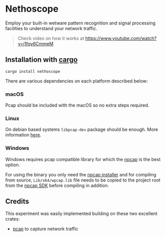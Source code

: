 # Nethoscope

Employ your built-in wetware pattern recognition and signal processing facilities to understand your network traffic.

> Check video on how it works at https://www.youtube.com/watch?v=j1fqy6CmmeM

## Installation with [cargo](https://rustup.rs/)

    cargo install nethoscope

There are various dependencies on each platform described below:

### macOS

Pcap should be included with the macOS so no extra steps required.

### Linux

On debian based systems `libpcap-dev` package should be enough. More information [here](https://github.com/ebfull/pcap#linux).

### Windows

Windows requires pcap compatible library for which the [npcap](https://nmap.org/npcap/) is the best option. 

For using the binary you only need the [npcap installer](https://nmap.org/npcap/dist/npcap-1.10.exe) and for compiling from source, `Lib/x64/wpcap.lib` file needs to be copied to the project root from the [npcap SDK](https://nmap.org/npcap/dist/npcap-sdk-1.06.zip) before compiling in addition.

## Credits

This experiment was easily implemented building on these two excellent crates:

- [pcap](https://github.com/ebfull/pcap) to capture network traffic

